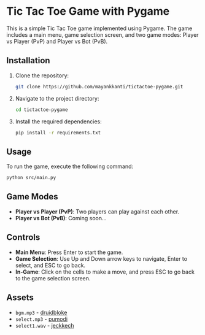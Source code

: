 # Tic Tac Toe Game with Pygame

This is a simple Tic Tac Toe game implemented using Pygame. The game includes a main menu, game selection screen, and two game modes: Player vs Player (PvP) and Player vs Bot (PvB).

## Installation

1. Clone the repository:
    ```sh
    git clone https://github.com/mayankkanti/tictactoe-pygame.git
    ```
2. Navigate to the project directory:
    ```sh
    cd tictactoe-pygame
    ```
3. Install the required dependencies:
    ```sh
    pip install -r requirements.txt
    ```

## Usage

To run the game, execute the following command:
```sh
python src/main.py
```

## Game Modes

- **Player vs Player (PvP)**: Two players can play against each other.
- **Player vs Bot (PvB)**: Coming soon...

## Controls

- **Main Menu**: Press Enter to start the game.
- **Game Selection**: Use Up and Down arrow keys to navigate, Enter to select, and ESC to go back.
- **In-Game**: Click on the cells to make a move, and press ESC to go back to the game selection screen.

## Assets

- `bgm.mp3` - [druidbloke](https://freesound.org/people/druidbloke/sounds/666732/)
- `select.mp3` - [pumodi](https://freesound.org/people/pumodi/sounds/150222/)
- `select1.wav` - [jeckkech](https://freesound.org/people/jeckkech/sounds/391663/)